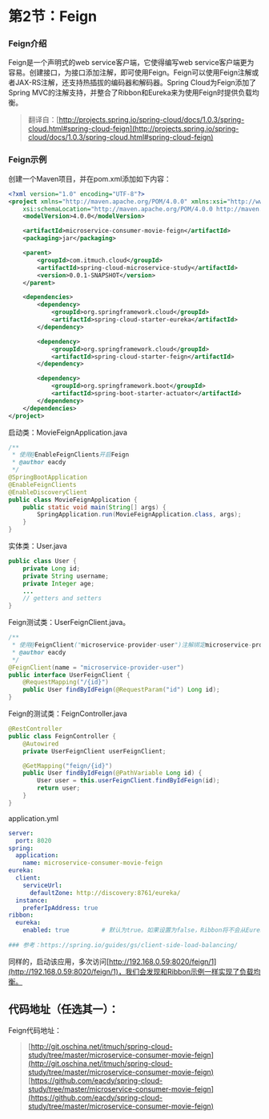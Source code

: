# 第2节：Feign

### Feign介绍

Feign是一个声明式的web service客户端，它使得编写web service客户端更为容易。创建接口，为接口添加注解，即可使用Feign。Feign可以使用Feign注解或者JAX-RS注解，还支持热插拔的编码器和解码器。Spring Cloud为Feign添加了Spring MVC的注解支持，并整合了Ribbon和Eureka来为使用Feign时提供负载均衡。

> 翻译自：[http://projects.spring.io/spring-cloud/docs/1.0.3/spring-cloud.html#spring-cloud-feign](http://projects.spring.io/spring-cloud/docs/1.0.3/spring-cloud.html#spring-cloud-feign)



### Feign示例

创建一个Maven项目，并在pom.xml添加如下内容：

```xml
<?xml version="1.0" encoding="UTF-8"?>
<project xmlns="http://maven.apache.org/POM/4.0.0" xmlns:xsi="http://www.w3.org/2001/XMLSchema-instance"
	xsi:schemaLocation="http://maven.apache.org/POM/4.0.0 http://maven.apache.org/xsd/maven-4.0.0.xsd">
	<modelVersion>4.0.0</modelVersion>

	<artifactId>microservice-consumer-movie-feign</artifactId>
	<packaging>jar</packaging>

	<parent>
		<groupId>com.itmuch.cloud</groupId>
		<artifactId>spring-cloud-microservice-study</artifactId>
		<version>0.0.1-SNAPSHOT</version>
	</parent>

	<dependencies>
		<dependency>
			<groupId>org.springframework.cloud</groupId>
			<artifactId>spring-cloud-starter-eureka</artifactId>
		</dependency>

		<dependency>
			<groupId>org.springframework.cloud</groupId>
			<artifactId>spring-cloud-starter-feign</artifactId>
		</dependency>

		<dependency>
			<groupId>org.springframework.boot</groupId>
			<artifactId>spring-boot-starter-actuator</artifactId>
		</dependency>
	</dependencies>
</project>
```

启动类：MovieFeignApplication.java

```java
/**
 * 使用@EnableFeignClients开启Feign
 * @author eacdy
 */
@SpringBootApplication
@EnableFeignClients
@EnableDiscoveryClient
public class MovieFeignApplication {
	public static void main(String[] args) {
		SpringApplication.run(MovieFeignApplication.class, args);
	}
}
```

实体类：User.java

```java
public class User {
	private Long id;
	private String username;
	private Integer age;
	...
    // getters and setters
}
```

Feign测试类：UserFeignClient.java。

```java
/**
 * 使用@FeignClient("microservice-provider-user")注解绑定microservice-provider-user服务，还可以使用url参数指定一个URL。
 * @author eacdy
 */
@FeignClient(name = "microservice-provider-user")
public interface UserFeignClient {
	@RequestMapping("/{id}")
	public User findByIdFeign(@RequestParam("id") Long id);
}
```

Feign的测试类：FeignController.java

```java
@RestController
public class FeignController {
	@Autowired
	private UserFeignClient userFeignClient;

	@GetMapping("feign/{id}")
	public User findByIdFeign(@PathVariable Long id) {
		User user = this.userFeignClient.findByIdFeign(id);
		return user;
	}
}
```

application.yml

```yaml
server:
  port: 8020
spring:
  application:
    name: microservice-consumer-movie-feign
eureka:
  client:
    serviceUrl:
      defaultZone: http://discovery:8761/eureka/
  instance:
    preferIpAddress: true
ribbon:
  eureka:
    enabled: true         # 默认为true。如果设置为false，Ribbon将不会从Eureka中获得服务列表，而是使用静态配置的服务列表。静态服务列表可使用：<client>.ribbon.listOfServers来指定。参考：http://projects.spring.io/spring-cloud/docs/1.0.3/spring-cloud.html#spring-cloud-ribbon-without-eureka
    
### 参考：https://spring.io/guides/gs/client-side-load-balancing/
```

同样的，启动该应用，多次访问[http://192.168.0.59:8020/feign/1](http://192.168.0.59:8020/feign/1)，我们会发现和Ribbon示例一样实现了负载均衡。



## 代码地址（任选其一）：

Feign代码地址：

> [http://git.oschina.net/itmuch/spring-cloud-study/tree/master/microservice-consumer-movie-feign](http://git.oschina.net/itmuch/spring-cloud-study/tree/master/microservice-consumer-movie-feign)
> [https://github.com/eacdy/spring-cloud-study/tree/master/microservice-consumer-movie-feign](https://github.com/eacdy/spring-cloud-study/tree/master/microservice-consumer-movie-feign)






